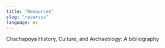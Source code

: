 ```yaml
---
title: "Resources"
slug: "recursos"
language: es
---
```

Chachapoya History, Culture, and Archaeology: A bibliography
